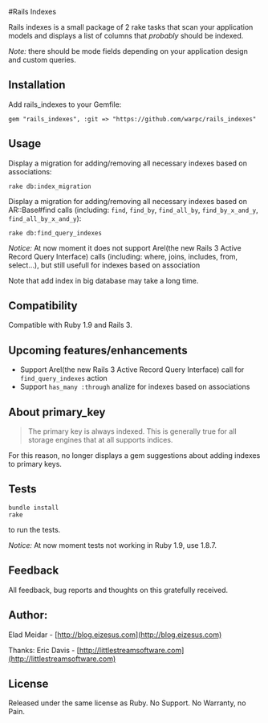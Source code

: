 #Rails Indexes

Rails indexes is a small package of 2 rake tasks that scan your application models and displays a list of columns that _probably_ should be indexed.

*Note:* there should be mode fields depending on your application design and custom queries.


Installation
------------

Add rails_indexes to your Gemfile:

    gem "rails_indexes", :git => "https://github.com/warpc/rails_indexes"

Usage
-----

Display a migration for adding/removing all necessary indexes based on associations:

    rake db:index_migration

Display a migration for adding/removing all necessary indexes based on AR::Base#find calls (including: `find`, `find_by`, `find_all_by`, `find_by_x_and_y`, `find_all_by_x_and_y`):

    rake db:find_query_indexes

*Notice:* At now moment it does not support Arel(the new Rails 3 Active Record Query Interface) calls (including: where, joins, includes, from, select...), but still usefull for indexes based on association

Note that add index in big database may take a long time.

Compatibility
-------------

Compatible with Ruby 1.9 and Rails 3.

Upcoming features/enhancements
------------------------------

  *   Support Arel(the new Rails 3 Active Record Query Interface) call for `find_query_indexes` action
  *   Support `has_many :through` analize for indexes based on associations

About primary_key
-----------------
>The primary key is always indexed. This is generally true for all storage engines that at all supports indices.

For this reason, no longer displays a gem suggestions about adding indexes to primary keys.


Tests
-----

    bundle install
    rake
  
to run the tests.

*Notice:* At now moment tests not working in Ruby 1.9, use 1.8.7. 

Feedback
--------

All feedback, bug reports and thoughts on this gratefully received.

Author:
------
Elad Meidar - [http://blog.eizesus.com](http://blog.eizesus.com)

Thanks:
Eric Davis - [http://littlestreamsoftware.com](http://littlestreamsoftware.com)

License
-------
Released under the same license as Ruby. No Support. No Warranty, no Pain.
